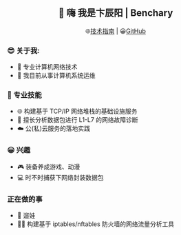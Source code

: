 <h2 align="center">👋 嗨 我是卞辰阳 | Benchary</h2>
<p align="center">
  🌐<a href="https://kaokit.com/">技术指南</a> | 
  😀<a href="https://github.com/Benchary">GitHub</a> 
</p>
  
<!--
**beercrab/beercrab** is a ✨ _special_ ✨ repository because its `README.md` (this file) appears on your GitHub profile.
-->

### 😎 关于我:

- 🔭 专业计算机网络技术
- 💼 我目前从事计算机系统运维

### 🧰 专业技能

- 🌐 构建基于 TCP/IP 网络堆栈的基础设施服务
- 🔎 擅长分析数据包进行 L1-L7 的网络故障诊断
- ☁️ 公(私)云服务的落地实践

### 😀 兴趣

- 🎮 装备养成游戏、动漫
- 💻 时不时捕获下网络封装数据包

### 正在做的事
- 👶 遛娃
- 👨‍💻 构建基于 iptables/nftables 防火墙的网络流量分析工具






















